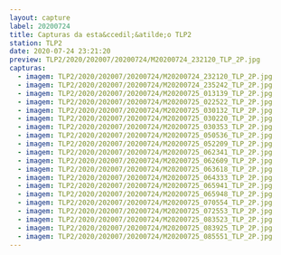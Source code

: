 ```yaml
---
layout: capture
label: 20200724
title: Capturas da esta&ccedil;&atilde;o TLP2
station: TLP2
date: 2020-07-24 23:21:20
preview: TLP2/2020/202007/20200724/M20200724_232120_TLP_2P.jpg
capturas:
  - imagem: TLP2/2020/202007/20200724/M20200724_232120_TLP_2P.jpg
  - imagem: TLP2/2020/202007/20200724/M20200724_235242_TLP_2P.jpg
  - imagem: TLP2/2020/202007/20200724/M20200725_013139_TLP_2P.jpg
  - imagem: TLP2/2020/202007/20200724/M20200725_022522_TLP_2P.jpg
  - imagem: TLP2/2020/202007/20200724/M20200725_030132_TLP_2P.jpg
  - imagem: TLP2/2020/202007/20200724/M20200725_030220_TLP_2P.jpg
  - imagem: TLP2/2020/202007/20200724/M20200725_030353_TLP_2P.jpg
  - imagem: TLP2/2020/202007/20200724/M20200725_050536_TLP_2P.jpg
  - imagem: TLP2/2020/202007/20200724/M20200725_052209_TLP_2P.jpg
  - imagem: TLP2/2020/202007/20200724/M20200725_062341_TLP_2P.jpg
  - imagem: TLP2/2020/202007/20200724/M20200725_062609_TLP_2P.jpg
  - imagem: TLP2/2020/202007/20200724/M20200725_063618_TLP_2P.jpg
  - imagem: TLP2/2020/202007/20200724/M20200725_064333_TLP_2P.jpg
  - imagem: TLP2/2020/202007/20200724/M20200725_065941_TLP_2P.jpg
  - imagem: TLP2/2020/202007/20200724/M20200725_065948_TLP_2P.jpg
  - imagem: TLP2/2020/202007/20200724/M20200725_070554_TLP_2P.jpg
  - imagem: TLP2/2020/202007/20200724/M20200725_072553_TLP_2P.jpg
  - imagem: TLP2/2020/202007/20200724/M20200725_083523_TLP_2P.jpg
  - imagem: TLP2/2020/202007/20200724/M20200725_083925_TLP_2P.jpg
  - imagem: TLP2/2020/202007/20200724/M20200725_085551_TLP_2P.jpg
---
```

